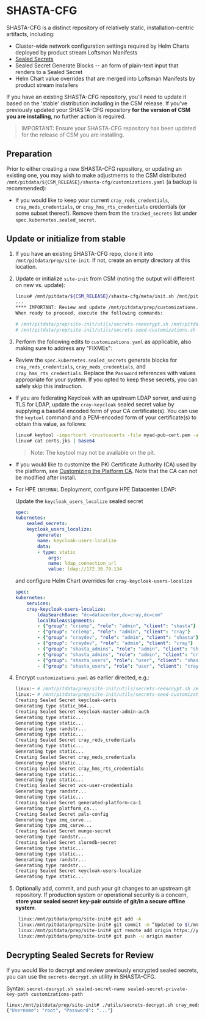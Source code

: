 # SHASTA-CFG

SHASTA-CFG is a distinct repository of relatively static, installation-centric artifacts, including:

* Cluster-wide network configuration settings required by Helm Charts deployed by product stream Loftsman Manifests
* [Sealed Secrets](https://github.com/bitnami-labs/sealed-secrets)
* Sealed Secret Generate Blocks -- an form of plain-text input that renders to a Sealed Secret
* Helm Chart value overrides that are merged into Loftsman Manifests by product stream installers

If you have an existing SHASTA-CFG repository, you'll need to update it based on the 'stable' distribution including in the CSM release. If you've previously updated your SHASTA-CFG repository **for the version of CSM you are installing**, no further action is required.

> IMPORTANT: Ensure your SHASTA-CFG repository has been updated for the release of CSM you are installing. 

## Preparation

Prior to either creating a new SHASTA-CFG repository, or updating an existing one, you may wish to make adjustments to the CSM distributed ```/mnt/pitdata/${CSM_RELEASE}/shasta-cfg/customizations.yaml``` (a backup is recommended):

* If you would like to keep your current ```cray_reds_credentials```, ```cray_meds_credentials```, or ```cray_hms_rts_credentials``` credentials (or some subset thereof). Remove them from the ```tracked_secrets``` list under ```spec.kubernetes.sealed_secret```. 

## Update or initialize from stable

1. If you have an existing SHASTA-CFG repo, clone it into ```/mnt/pitdata/prep/site-init```. If not, create an empty directory at this location.

2. Update or initialize ```site-init``` from CSM (noting the output will different on new vs. update):

    ```bash 
    linux# /mnt/pitdata/${CSM_RELEASE}/shasta-cfg/meta/init.sh /mnt/pitdata/prep/site-init
    ...
    **** IMPORTANT: Review and update /mnt/pitdata/prep/customizations.yaml and introduce custom edits (if applicable). ****
    When ready to proceed, execute the following commands:

    # /mnt/pitdata/prep/site-init/utils/secrets-reencrypt.sh /mnt/pitdata/prep/site-init/customizations.yaml /mnt/pitdata/prep/site-init/certs/sealed_secrets.key /mnt/pitdata/prep/site-init/certs/sealed_secrets.crt
    # /mnt/pitdata/prep/site-init/utils/secrets-seed-customizations.sh /mnt/pitdata/prep/site-init/customizations.yaml
    ```

3. Perform the following edits to ```customizations.yaml``` as applicable, also making sure to address any "FIXMEs":

* Review the ```spec.kubernetes.sealed_secrets``` generate blocks for ```cray_reds_credentials```, ```cray_meds_credentials```, and ```cray_hms_rts_credentials```. Replace the ```Password``` references with values appropriate for your system. If you opted to keep these secrets, you can safely skip this instruction.

* If you are federating Keycloak with an upstream LDAP server, and using TLS for LDAP, update the ```cray-keycloak``` sealed secret value by supplying a base64 encoded form of your CA certificate(s). You can use the ```keytool``` command and a PEM-encoded form of your certificate(s) to obtain this value, as follows: 

  ```bash
  linux# keytool -importcert -trustcacerts -file myad-pub-cert.pem -alias myad -keystore certs.jks -storepass password -noprompt
  linux# cat certs.jks | base64
  ```

    > Note: The keytool may not be available on the pit.

* If you would like to customize the PKI Certificate Authority (CA) used by the platform, see [Customizing the Platform CA](055-CERTIFICATE-AUTHORITY.md). Note that the CA can not be modified after install.

* For HPE `INTERNAL` Deployment, configure HPE Datacenter LDAP: 

    Update the ```keycloak_users_localize``` sealed secret

    ```yaml
    spec:
    kubernetes:
        sealed_secrets:
        keycloak_users_localize:
            generate:
            name: keycloak-users-localize
            data:
            - type: static
                args:
                name: ldap_connection_url
                value: ldap://172.30.79.134
    ```

    and configure Helm Chart overrides for ```cray-keycloak-users-localize```

    ```yaml
    spec:
    kubernetes:
        services:
        cray-keycloak-users-localize:
            ldapSearchBase: "dc=datacenter,dc=cray,dc=com"
            localRoleAssignments:
            - {"group": "criemp", "role": "admin", "client": "shasta"}
            - {"group": "criemp", "role": "admin", "client": "cray"}
            - {"group": "craydev", "role": "admin", "client": "shasta"}
            - {"group": "craydev", "role": "admin", "client": "cray"}
            - {"group": "shasta_admins", "role": "admin", "client": "shasta"}
            - {"group": "shasta_admins", "role": "admin", "client": "cray"}
            - {"group": "shasta_users", "role": "user", "client": "shasta"}
            - {"group": "shasta_users", "role": "user", "client": "cray"}
    ```

4. Encrypt ```customizations.yaml``` as earlier directed, e.g.:

    ```bash
    linux:~ # /mnt/pitdata/prep/site-init/utils/secrets-reencrypt.sh /mnt/pitdata/prep/site-init/customizations.yaml /mnt/pitdata/prep/site-init/certs/sealed_secrets.key /mnt/pitdata/prep/site-init/certs/sealed_secrets.crt
    linux:~ # /mnt/pitdata/prep/site-init/utils/secrets-seed-customizations.sh /mnt/pitdata/prep/site-init/customizations.yaml
    Creating Sealed Secret keycloak-certs
    Generating type static_b64...
    Creating Sealed Secret keycloak-master-admin-auth
    Generating type static...
    Generating type static...
    Generating type randstr...
    Generating type static...
    Creating Sealed Secret cray_reds_credentials
    Generating type static...
    Generating type static...
    Creating Sealed Secret cray_meds_credentials
    Generating type static...
    Creating Sealed Secret cray_hms_rts_credentials
    Generating type static...
    Generating type static...
    Creating Sealed Secret vcs-user-credentials
    Generating type randstr...
    Generating type static...
    Creating Sealed Secret generated-platform-ca-1
    Generating type platform_ca...
    Creating Sealed Secret pals-config
    Generating type zmq_curve...
    Generating type zmq_curve...
    Creating Sealed Secret munge-secret
    Generating type randstr...
    Creating Sealed Secret slurmdb-secret
    Generating type static...
    Generating type static...
    Generating type randstr...
    Generating type randstr...
    Creating Sealed Secret keycloak-users-localize
    Generating type static...
    ```

5. Optionally add, commit, and push your git changes to an upstream git repository. If production system or operational security is a concern, **store your sealed secret key-pair outside of git/in a secure offline system**.

    ```bash
     linux:/mnt/pitdata/prep/site-init# git add -A
     linux:/mnt/pitdata/prep/site-init# git commit -m “Updated to $(/mnt/pitdata/${CSM_RELEASE}/lib/version.sh)”
     linux:/mnt/pitdata/prep/site-init# git remote add origin https://your/upstream/repo.git
     linux:/mnt/pitdata/prep/site-init# git push -u origin master
     ```

## Decrypting Sealed Secrets for Review

If you would like to decrypt and review previously encrypted sealed secrets, you can use the ```secrets-decrypt.sh``` utility in SHASTA-CFG.

Syntax: ```secret-decrypt.sh sealed-secret-name sealed-secret-private-key-path customizations-path```

```bash
linux:/mnt/pitdata/prep/site-init# ./utils/secrets-decrypt.sh cray_meds_credentials ./certs/sealed_secrets.key ./customizations.yaml | jq .data.vault_redfish_defaults | sed -e 's/"//g' | base64 -d; echo
{"Username": "root", "Password": "..."}
```